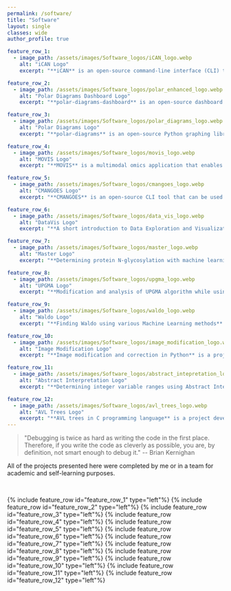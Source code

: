 ```yaml
---
permalink: /software/
title: "Software"
layout: single
classes: wide
author_profile: true

feature_row_1:
  - image_path: /assets/images/Software_logos/iCAN_logo.webp
    alt: "iCAN Logo"
    excerpt: "**iCAN** is an open-source command-line interface (CLI) tool that represents an extension of the CMANGOES CLI tool. iCAN enhances the algorithm for encoding organic molecules, allowing for a greater amount of information to be encoded in numerical or image formats. Additionally, it empowers users to interpret these encodings. The innovative interpretability feature enables users to readily identify patterns and detect recurring signals within the encoded data. [GitHub repository](https://github.com/ghattab/iCAN)."

feature_row_2:
  - image_path: /assets/images/Software_logos/polar_enhanced_logo.webp
    alt: "Polar Diagrams Dashboard Logo"
    excerpt: "**polar-diagrams-dashboard** is an open-source dashboard  that leverages the polar-diagrams library and Plotly Dash to incorporate additional visualization techniques into the current solution. It implements the overview+detail and small-multiple visualization techniques to fully harness the capabilities of the polar-diagrams library. [GitHub repository](https://github.com/AAnzel/Polar-Diagrams-Dashboard)."

feature_row_3:
  - image_path: /assets/images/Software_logos/polar_diagrams_logo.webp
    alt: "Polar Diagrams Logo"
    excerpt: "**polar-diagrams** is an open-source Python graphing library that creates interactive, publication-quality polar diagrams for model comparison. The library enables the evaluation of complex models across various domains, including biology, medicine, climatology, and machine learning. It addresses the challenge of evaluating models using multiple metrics by providing an integrated visualization approach. [GitHub repository](https://github.com/AAnzel/Polar-Diagrams-for-Model-Comparison)."

feature_row_4:
  - image_path: /assets/images/Software_logos/movis_logo.webp
    alt: "MOVIS Logo"
    excerpt: "**MOVIS** is a multimodal omics application that enables the import, embedding, clustering, and interactive visualization of different types of omics data with temporal information. It provides insight into patterns and anomalies in an integrated environment, complementing traditional data exploration approaches. [GitHub repository](https://github.com/AAnzel/MOVIS)."

feature_row_5:
  - image_path: /assets/images/Software_logos/cmangoes_logo.webp
    alt: "CMANGOES Logo"
    excerpt: "**CMANGOES** is an open-source CLI tool that can be used for encoding organic molecules into a machine-readable format. The tool facilitates the encoding of molecular data in both numerical and image formats, enabling users to analyze these encodings effectively. Its innovative interpretability feature empowers users to easily recognize patterns and uncover recurring signals within the encoded data. [GitHub repository](https://github.com/ghattab/CMANGOES)."

feature_row_6:
  - image_path: /assets/images/Software_logos/data_vis_logo.webp
    alt: "DataVis Logo"
    excerpt: "**A short introduction to Data Exploration and Visualization** is a comprehensive Jupyter notebook specifically crafted to familiarize students at the University of Marburg with the fundamental principles of Data and Information Visualization. This interactive resource serves as an essential component of the *Data Visualization* course, providing hands-on learning experiences and practical insights into the world of visualizing data. [GitHub repository](https://github.com/AAnzel/DataVis_Supplementary_Material)."

feature_row_7:
  - image_path: /assets/images/Software_logos/master_logo.webp
    alt: "Master Logo"
    excerpt: "**Determining protein N-glycosylation with machine learning methods** is a Jupyter notebook created and submitted in partial fulfillment of the requirements for the degree of Master Mathematician at the University of Belgrade, Faculty of Mathematics. The notebook encompasses the practical aspects of the thesis, including data acquisition, analysis, preprocessing, machine learning model selection, hyperparameter tuning, and evaluation. [GitHub repository](https://github.com/AAnzel/Master_thesis)."

feature_row_8:
  - image_path: /assets/images/Software_logos/upgma_logo.webp
    alt: "UPGMA Logo"
    excerpt: "**Modification and analysis of UPGMA algorithm while using different metrics** is a project developed while attending the master's course *Introduction to Bioinformatics* at the University of Belgrade, Faculty of Mathematics. This project focuses on exploring the utilization of diverse metrics for constructing phylogenetic trees through the UPGMA algorithm. The outcomes are effectively documented in a Jupyter notebook, encompassing data acquisition, analysis, preprocessing, algorithmic analysis, and evaluation of the generated dendrograms. [GitHub repository](https://github.com/AAnzel/Introduction_to_Bioinformatics)."

feature_row_9:
  - image_path: /assets/images/Software_logos/waldo_logo.webp
    alt: "Waldo Logo"
    excerpt: "**Finding Waldo using various Machine Learning methods** is a project developed while attending the master's course *Machine Learning* at the University of Belgrade, Faculty of Mathematics. This project investigates the application of diverse image preprocessing techniques and machine learning models to solve the challenge of locating Waldo. The outcomes of this project are detailed in a Jupyter notebook, encompassing data acquisition, analysis, preprocessing, machine learning model selection, hyperparameter tuning, and evaluation processes. [GitHub repository](https://github.com/AAnzel/Masinsko_ucenje)."

feature_row_10:
  - image_path: /assets/images/Software_logos/image_modification_logo.webp
    alt: "Image Modification Logo"
    excerpt: "**Image modification and correction in Python** is a project developed while attending the master's course *Scientific Computing* at the University of Belgrade, Faculty of Mathematics. This project delves into the exploration of various image processing techniques, including smoothing, edge detection, and histogram equalization. The outcomes of the project are documented in a Jupyter notebook, encompassing implementation, analysis, and evaluation of different image processing techniques. [GitHub repository](https://github.com/AAnzel/Naucno_izracunavanje)."

feature_row_11:
  - image_path: /assets/images/Software_logos/abstract_intepretation_logo.webp
    alt: "Abstract Interpretation Logo"
    excerpt: "**Determining integer variable ranges using Abstract Interpretation in C++ (LLVM, Clang)** is a project developed while attending the master's course *Software Verification and Validation* at the University of Belgrade, Faculty of Mathematics. The project explores the application of abstract interpretation, one of the prevalent static analysis methods, to verify the correctness of software written in C++. Specifically, it focuses on analyzing basic arithmetic operations. The outcomes of this project are presented in multiple C++ files, showcasing the implementation and application of abstract interpretation. [GitHub repository](https://github.com/AAnzel/Verifikacija_softvera)."

feature_row_12:
  - image_path: /assets/images/Software_logos/avl_trees_logo.webp
    alt: "AVL Trees Logo"
    excerpt: "**AVL trees in C programming language** is a project developed while attending the master's course *Algorithm Analysis and Construction* at the University of Belgrade, Faculty of Mathematics. The project focuses on the implementation and evaluation of AVL trees in the C programming language. The implementation incorporates the necessary rebalancing techniques to ensure optimal time complexity of O(log(n)) for common tasks such as lookup, insertion, and deletion of tree nodes. [GitHub repository](https://github.com/AAnzel/KIAA_2)."
---
```


> "Debugging is twice as hard as writing the code in the first place. Therefore, if you write the code as cleverly as possible, you are, by definition, not smart enough to debug it." -- Brian Kernighan


All of the projects presented here were completed by me or in a team for academic and self-learning purposes.

<br>

{% include feature_row id="feature_row_1" type="left"%}
{% include feature_row id="feature_row_2" type="left"%}
{% include feature_row id="feature_row_3" type="left"%}
{% include feature_row id="feature_row_4" type="left"%}
{% include feature_row id="feature_row_5" type="left"%}
{% include feature_row id="feature_row_6" type="left"%}
{% include feature_row id="feature_row_7" type="left"%}
{% include feature_row id="feature_row_8" type="left"%}
{% include feature_row id="feature_row_9" type="left"%}
{% include feature_row id="feature_row_10" type="left"%}
{% include feature_row id="feature_row_11" type="left"%}
{% include feature_row id="feature_row_12" type="left"%}
